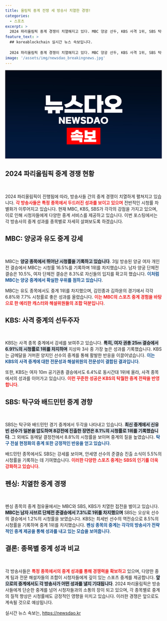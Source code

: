 ```yaml
---
title: 올림픽 중계 전쟁 세 방송사 치열한 경쟁!
categories:
  - 스포츠
excerpt: >
  2024 파리올림픽 중계 경쟁이 치열해지고 있다. MBC 양궁 선두, KBS 사격 1위, SBS 탁구 강세 속 외에도 펜싱에서는 세 방송사 간 접전이 펼쳐진다. 누가 최종 승자가 될지 주목!
feature_text: >
  ## koreablockchain 실시간 뉴스 속보입니다.

  2024 파리올림픽 중계 경쟁이 치열해지고 있다. MBC 양궁 선두, KBS 사격 1위, SBS 탁구 강세 속 외에도 펜싱에서는 세 방송사 간 접전이 펼쳐진다. 누가 최종 승자가 될지 주목!
image: '/assets/img/newsdao_breakingnews.jpg'
---
```


<p><img src="/assets/img/newsdao_breakingnews.jpg" alt="koreablockchain 속보" /></p>

<h2 data-ke-size="size26">2024 파리올림픽 중계 경쟁 현황</h2>

<p data-ke-size="size16">&nbsp;</p>

<p>2024 파리올림픽이 진행됨에 따라, 방송사들 간의 중계 경쟁이 치열하게 펼쳐지고 있습니다. <b><span style="color: #ee2323;">각 방송사들은 특정 종목에서 두드러진 성과를 보이고 있으며</span></b> 전반적인 시청률 차별화가 이루어지고 있습니다. 현재 MBC, KBS, SBS가 각각의 강점을 가지고 있으며, 이로 인해 시청자들에게 다양한 중계 서비스를 제공하고 있습니다. 이번 포스팅에서는 각 방송사의 중계 성과를 종목별로 자세히 살펴보도록 하겠습니다.</p>

<h2 data-ke-size="size26">MBC: 양궁과 유도 중계 강세</h2>

<p data-ke-size="size16">&nbsp;</p>

<p>MBC는 <b><span style="background-color: #21538527;">양궁 종목에서 뛰어난 시청률을 기록하고 있습니다</span></b>. 3일 방송된 양궁 여자 개인전 결승에서 MBC는 시청률 16.5%를 기록하며 1위를 차지했습니다. 남자 양궁 단체전 결승은 10.5%, 여자 단체전 결승은 8.3%로 자신들의 입지를 확고히 했습니다. <b><span style="color: #1a5490;">이처럼 MBC는 양궁 중계에서 확실한 우위를 점하고 있습니다</span></b>.</p>

<p>MBC는 유도 종목에서도 중계 1위를 차지했으며, 김민종과 김하윤의 경기에서 각각 6.8%와 7.7% 시청률로 좋은 성과를 올렸습니다. <b><span style="color: #ee2323;">이는 MBC의 스포츠 중계 경험을 바탕으로 한 예리한 캐스터와 해설위원들의 조합 덕분입니다</span></b>.</p>

<h2 data-ke-size="size26">KBS: 사격 중계의 선두주자</h2>

<p data-ke-size="size16">&nbsp;</p>

<p>KBS는 사격 종목 중계에서 강세를 보여주고 있습니다. <b><span style="background-color: #21538527;">특히, 여자 권총 25m 결승에서 6.91%의 시청률로 1위를 차지하며</span></b> 지상파 3사 중 가장 높은 성과를 기록했습니다. KBS는 금메달을 거머쥔 양지인 선수의 중계를 통해 활발한 반응을 이끌어냈습니다. <b><span style="color: #1a5490;">이는 KBS의 사격 중계에 대한 전문성과 해설위원의 전문성이 결합된 결과입니다</span></b>.</p>

<p>또한, KBS는 여자 10m 공기권총 결승에서도 6.4%로 동시간대 1위에 올라, 사격 종목에서의 성과를 이어가고 있습니다. <b><span style="color: #ee2323;">이런 꾸준한 성공은 KBS의 탁월한 중계 전략을 반영합니다</span></b>.</p>

<h2 data-ke-size="size26">SBS: 탁구와 배드민턴 중계 경향</h2>

<p data-ke-size="size16">&nbsp;</p>

<p>SBS는 탁구와 배드민턴 경기 중계에서 두각을 나타내고 있습니다. <b><span style="background-color: #21538527;">최신 중계에서 신유빈 선수가 일본을 압도하며 8강전에 진출한 장면은 8.1%의 시청률로 1위를 기록했습니다</span></b>. 그 외에도 동메달 결정전에서 8.8%의 시청률을 보이며 중계의 질을 높였습니다. <b><span style="color: #1a5490;">탁구 전설 현정화의 중계 또한 긍정적인 반응을 얻고 있습니다</span></b>.</p>

<p>배드민턴 종목에서도 SBS는 강세를 보이며, 안세영 선수의 준결승 진출 소식이 5.5%의 시청률을 기록하는 데 기여했습니다. <b><span style="color: #ee2323;">이러한 다양한 스포츠 중계는 SBS의 인기를 더욱 강화하고 있습니다</span></b>.</p>

<h2 data-ke-size="size26">펜싱: 치열한 중계 경쟁</h2>

<p data-ke-size="size16">&nbsp;</p>

<p>펜싱 종목의 중계 점유율에서는 MBC와 SBS, KBS가 치열한 접전을 벌이고 있습니다. <b><span style="background-color: #21538527;">MBC는 남자 사브르 단체전 준결승에서 7.3%로 1위를 차지했으며</span></b> SBS는 오상욱 선수의 결승에서 1.2%의 시청률을 보였습니다. KBS는 최세빈 선수의 역전승으로 8.5%의 시청률을 기록하며 중계 1위를 차지했습니다. <b><span style="color: #1a5490;">펜싱 종목의 중계는 각각의 방송사가 전략적인 중계 제공을 통해 성과를 내고 있는 모습을 보여줍니다</span></b>.</p>

<h2 data-ke-size="size26">결론: 종목별 중계 성과 비교</h2>

<p data-ke-size="size16">&nbsp;</p>

<p>각 방송사들은 <b><span style="color: #ee2323;">특정 종목에서의 중계 성과를 통해 경쟁력을 확보하고</span></b> 있으며, 다양한 중계 팀과 전문 해설자들의 조합이 시청자들에게 깊이 있는 스포츠 중계를 제공합니다. <b><span style="background-color: #21538527;">앞으로의 중계에서도 각 방송사가 어떤 성과를 낼지 기대됩니다</span></b>. 2024 파리올림픽은 방송사들에게 단순한 중계를 넘어 시청자들과의 소통의 장이 되고 있으며, 각 종목별로 중계의 질적 향상은 시청률에도 긍정적인 영향을 미치고 있습니다. 이러한 경쟁은 앞으로도 계속될 것으로 예상됩니다.</p>
실시간 뉴스 속보는, <a href="https://newsdao.kr" rel="dofollow">https://newsdao.kr</a>


